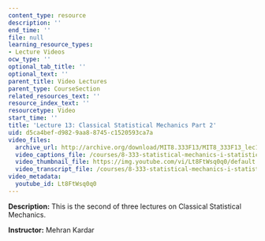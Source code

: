```yaml
---
content_type: resource
description: ''
end_time: ''
file: null
learning_resource_types:
- Lecture Videos
ocw_type: ''
optional_tab_title: ''
optional_text: ''
parent_title: Video Lectures
parent_type: CourseSection
related_resources_text: ''
resource_index_text: ''
resourcetype: Video
start_time: ''
title: 'Lecture 13: Classical Statistical Mechanics Part 2'
uid: d5ca4bef-d982-9aa8-8745-c1520593ca7a
video_files:
  archive_url: http://archive.org/download/MIT8.333F13/MIT8_333F13_lec13_300k.mp4
  video_captions_file: /courses/8-333-statistical-mechanics-i-statistical-mechanics-of-particles-fall-2013/0e5507024fca5c3bbf6531d2c2051ae1_Lt8FtWsq0q0.vtt
  video_thumbnail_file: https://img.youtube.com/vi/Lt8FtWsq0q0/default.jpg
  video_transcript_file: /courses/8-333-statistical-mechanics-i-statistical-mechanics-of-particles-fall-2013/8543438265ff0d90d34bec39a4d09099_Lt8FtWsq0q0.pdf
video_metadata:
  youtube_id: Lt8FtWsq0q0
---
```


**Description:** This is the second of three lectures on Classical Statistical Mechanics.

**Instructor:** Mehran Kardar

